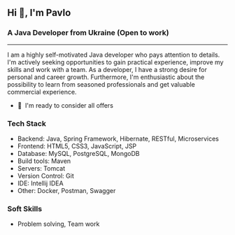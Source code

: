 <h2 align="left">Hi 👋, I'm Pavlo</h2>

<h3 align="left">A Java Developer from Ukraine (Open to work)</h3>

---------------------

I am a highly self-motivated Java developer who pays attention to
details. I'm actively seeking opportunities to gain practical experience,
improve my skills and work with a team. As a developer, I have a strong
desire for personal and career growth. Furthermore, I'm enthusiastic
about the possibility to learn from seasoned professionals and get
valuable commercial experience.

* 🤝  I'm ready to consider all offers

<h3 align="left">Tech Stack</h3>

- Backend: Java, Spring Framework, Hibernate, RESTful, Microservices
- Frontend: HTML5, CSS3, JavaScript, JSP
- Database: MySQL, PostgreSQL, MongoDB
- Build tools: Maven
- Servers: Tomcat
- Version Control: Git
- IDE: Intellij IDEA
- Other: Docker, Postman, Swagger

<h3 align="left">Soft Skills</h3>

- Problem solving, Team work
